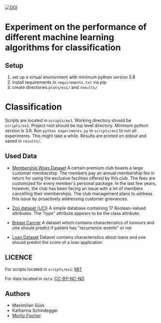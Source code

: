[![DOI](https://zenodo.org/badge/793432235.svg)](https://zenodo.org/doi/10.5281/zenodo.11085221)
# Experiment on the performance of different machine learning algorithms for classification

Setup
-----
1. set up a virtual environment with minimum python version 3.8
2. install requirements in `requirements.txt` via pip
3. create directories `plots/ex1/` and `results/`

Classification
===
Scripts are located in `scripts/ex1`.
Working directory should be `scripts/ex1`.
Project root should be top level directory.
Minimum python version is 3.8. Run `python experiments.py` in `scripts/ex1` to run all experiments.
This might take a while. Results are printed on stdout and saved in `results/`.

## Used Data
- [Membership Woes Dataset](https://api.openml.org/d/44224)
A certain premium club boasts a large customer membership. The members pay an annual membership fee in return for using the exclusive facilities offered by this club. The fees are customized for every member's personal package. In the last few years, however, the club has been facing an issue with a lot of members cancelling their memberships. The club management plans to address this issue by proactively addressing customer grievances.
  
- [Zoo dataset (UCI)](https://doi.org/10.24432/C5R59V)
A simple database containing 17 Boolean-valued attributes.  The "type" attribute appears to be the class attribute. 

- [Breast Cancer](https://github.com/moritx/performance-experiment-machine-learning/tree/main/data)
A dataset which contains characteristics of tumours and one should predict if patient has "recurrence-events" or not
  
- [Loan Dataset](https://github.com/moritx/performance-experiment-machine-learning/tree/main/data)
Dataset contains characteristics about loans and one should predict the score of a loan application

## LICENCE
For scripts located in `scripts/ex1`: [MIT](https://github.com/moritx/performance-experiment-machine-learning/blob/main/LICENSE)

For data located in `data`: [CC-BY-NC-ND](https://github.com/moritx/performance-experiment-machine-learning/blob/main/data/LICENSE)

## Authors

- Maximilian Süss
- Katharina Schindegger 
- [Moritz Fischer](https://orcid.org/0009-0004-8783-6747)

